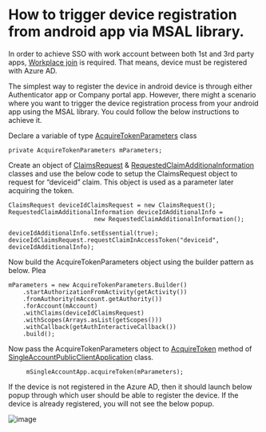 # How to trigger device registration from android app via MSAL library.

In order to achieve SSO with work account between both 1st and 3rd party apps, [Workplace join](https://apac01.safelinks.protection.outlook.com/?url=https%3A%2F%2Fdocs.microsoft.com%2Fen-us%2Fwindows-server%2Fidentity%2Fad-fs%2Foperations%2Fjoin-to-workplace-from-any-device-for-sso-and-seamless-second-factor-authentication-across-company-applications&data=04%7C01%7Cpramkum%40microsoft.com%7C9c91a379bc9640e699fd08d98ccdbf74%7C72f988bf86f141af91ab2d7cd011db47%7C1%7C0%7C637695637643014957%7CUnknown%7CTWFpbGZsb3d8eyJWIjoiMC4wLjAwMDAiLCJQIjoiV2luMzIiLCJBTiI6Ik1haWwiLCJXVCI6Mn0%3D%7C1000&sdata=HLlyCLrBtlLAKqyhVt%2B1BZV30BPIQl%2FKamnBh%2F2x1z0%3D&reserved=0) is required. That means, device must be registered with Azure AD.

The simplest way to register the device in android device is through either Authenticator app or Company portal app. However, there might a scenario where you want to trigger the device registration process from your android app using the MSAL library. You could follow the below instructions to achieve it. 

Declare a variable of type [AcquireTokenParameters](https://github.com/AzureAD/microsoft-authentication-library-for-android/blob/dev/msal/src/main/java/com/microsoft/identity/client/AcquireTokenParameters.java) class 

	private AcquireTokenParameters mParameters;

Create an object of [ClaimsRequest](https://github.com/AzureAD/microsoft-authentication-library-for-android/blob/bc3d3012d6c0f311cbfec9c0bb08e00eabacac3f/msal/src/main/java/com/microsoft/identity/client/claims/ClaimsRequest.java#L38) & [RequestedClaimAdditionaInformation](https://github.com/AzureAD/microsoft-authentication-library-for-android/blob/bc3d3012d6c0f311cbfec9c0bb08e00eabacac3f/msal/src/main/java/com/microsoft/identity/client/claims/RequestedClaimAdditionalInformation.java#L35) classes and use the below code to setup the ClaimsRequest object to request for “deviceid” claim. This object is used as a parameter later acquiring the token. 

	ClaimsRequest deviceIdClaimsRequest = new ClaimsRequest();
	RequestedClaimAdditionalInformation deviceIdAdditionalInfo =
						    new RequestedClaimAdditionalInformation();

	deviceIdAdditionalInfo.setEssential(true);
	deviceIdClaimsRequest.requestClaimInAccessToken("deviceid", deviceIdAdditionalInfo);

Now build the AcquireTokenParameters object using the builder pattern as below. Plea

	mParameters = new AcquireTokenParameters.Builder()
		.startAuthorizationFromActivity(getActivity())
		.fromAuthority(mAccount.getAuthority())
		.forAccount(mAccount)
		.withClaims(deviceIdClaimsRequest)
		.withScopes(Arrays.asList(getScopes()))
		.withCallback(getAuthInteractiveCallback())
		.build();

Now pass the AcquireTokenParameters object to [AcquireToken](https://github.com/AzureAD/microsoft-authentication-library-for-android/blob/7d912a44870301f0d8aa6a7627e747c4a1825879/msal/src/main/java/com/microsoft/identity/client/SingleAccountPublicClientApplication.java#L581) method of [SingleAccountPublicClientApplication](https://github.com/AzureAD/microsoft-authentication-library-for-android/blob/7d912a44870301f0d8aa6a7627e747c4a1825879/msal/src/main/java/com/microsoft/identity/client/SingleAccountPublicClientApplication.java#L581) class. 

	     mSingleAccountApp.acquireToken(mParameters);

If the device is not registered in the Azure AD, then it should launch below popup through which user should be able to register the device. If the device is already registered, you will not see the below popup. 

 
![image](https://user-images.githubusercontent.com/62542910/137879022-2f762177-f8e7-4980-910b-a97d47a7aa10.png)


